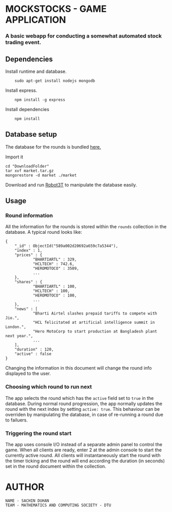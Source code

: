# MOCKSTOCKS - GAME APPLICATION

### A basic webapp for conducting a somewhat automated stock trading event.

## Dependencies

Install runtime and database.
```
	sudo apt-get install nodejs mongodb
```
Install express.
```
	npm install -g express
```

Install dependencies
```
	npm install
```

## Database setup

The database for the rounds is bundled [here.](https://drive.google.com/file/d/1MvRSpHPIIEWYkuFp20zpxklqy_h2ZjP_/view)

Import it

    cd "DownloadFolder"
    tar xvf market.tar.gz
    mongorestore -d market ./market
    
Download and run [Robot3T](https://robomongo.org/download) to manipulate the database easily.

## Usage

### Round information
All the information for the rounds is stored within the `rounds` collection in
the database. A typical round looks like:

    {
        "_id" : ObjectId("589a002d20692a659c7a5344"),
        "index" : 1,
        "prices" : {
                "BHARTIARTL" : 329,
                "HCLTECH" : 742.6,
                "HEROMOTOCO" : 3509,
                ...
        },
        "shares" : {
                "BHARTIARTL" : 100,
                "HCLTECH" : 100,
                "HEROMOTOCO" : 100,
                ...
        },
        "news" : [
                "Bharti Airtel slashes prepaid tariffs to compete with Jio.",
                "HCL felicitated at artificial intelligence summit in London.",
                "Hero MotoCorp to start production at Bangladesh plant next year.",
                ...
        ],
        "duration" : 120,
        "active" : false
    }

Changing the information in this document will change the round info displayed
to the user.

### Choosing which round to run next

The app selects the round which has the `active` field set to `true` in the
database. During normal round progression, the app normally updates the round
with the next index by setting `active: true`. This behaviour can be overriden
by manipulating the database, in case of re-running a round due to failuers.

### Triggering the round start

The app uses console I/O instead of a separate admin panel to control the game.
When all clients are ready, enter 2 at the admin console to start the currently
active round. All clients will instantaneously start the round with the timer
ticking and the round will end according the duration (in seconds) set in the
round document within the collection.


# AUTHOR
```
NAME - SACHIN DUHAN
TEAM - MATHEMATICS AND COMPUTING SOCIETY - DTU
```

